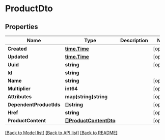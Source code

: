 # ProductDto

## Properties
Name | Type | Description | Notes
------------ | ------------- | ------------- | -------------
**Created** | [**time.Time**](time.Time.md) |  | [optional] 
**Updated** | [**time.Time**](time.Time.md) |  | [optional] 
**Uuid** | **string** |  | [optional] 
**Id** | **string** |  | 
**Name** | **string** |  | [optional] 
**Multiplier** | **int64** |  | [optional] 
**Attributes** | **map[string]string** |  | [optional] 
**DependentProductIds** | **[]string** |  | [optional] 
**Href** | **string** |  | [optional] 
**ProductContent** | [**[]ProductContentDto**](ProductContentDTO.md) |  | [optional] 

[[Back to Model list]](../README.md#documentation-for-models) [[Back to API list]](../README.md#documentation-for-api-endpoints) [[Back to README]](../README.md)


